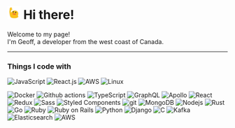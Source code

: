 # <img src="https://github.com/geoffjay/geoffjay/blob/master/assets/blob-wave.gif" width="30"/> Hi there!

Welcome to my page!
</br>
I'm Geoff, a developer from the west coast of Canada.

---

### Things I code with

![JavaScript](https://img.shields.io/badge/Code-JavaScript-informational?style=flat&logo=javascript&color=F7DF1E)
![React.js](https://img.shields.io/badge/Library-ReactJs-61DAFB?logo=react&logoColor=white)
![AWS](https://img.shields.io/badge/Cloud-AWS-informational?style=flat&logo=amazon-aws&color=232F3E)
![Linux](https://img.shields.io/badge/System-Linux-informational?style=flat&logo=linux&color=FCC624)

![Docker](https://img.shields.io/badge/-Docker-46a2f1?style=flat&logo=docker&logoColor=white)
![Github actions](https://img.shields.io/badge/-Github_Actions-2088FF?style=flat&logo=github-actions&logoColor=white)
![TypeScript](https://img.shields.io/badge/-TypeScript-007ACC?style=flat&logo=typescript&logoColor=white)
![GraphQL](https://img.shields.io/badge/-GraphQL-E10098?style=flat&logo=graphql&logoColor=white)
![Apollo](https://img.shields.io/badge/-Apollo%20GraphQL-311C87?style=flat&logo=apollo-graphql&logoColor=white)
![React](https://img.shields.io/badge/-React-45b8d8?style=flat&logo=react&logoColor=white)
![Redux](https://img.shields.io/badge/-Redux-764ABC?style=flat&logo=redux&logoColor=white)
![Sass](https://img.shields.io/badge/-Sass-CC6699?style=flat&logo=sass&logoColor=white)
![Styled Components](https://img.shields.io/badge/-Styled_Components-db7092?style=flat&logo=styled-components&logoColor=white)
![git](https://img.shields.io/badge/-Git-F05032?style=flat&logo=git&logoColor=white)
![MongoDB](https://img.shields.io/badge/-MongoDB-13aa52?style=flat&logo=mongodb&logoColor=white)
![Nodejs](https://img.shields.io/badge/-Nodejs-43853d?style=flat&logo=Node.js&logoColor=white)
![Rust](https://img.shields.io/badge/-Rust-CE422B?style=flat&logo=rust&logoColor=white)
![Go](https://img.shields.io/badge/-Go-00ADD8?style=flat&logo=go&logoColor=white)
![Ruby](https://img.shields.io/badge/-Ruby-CC342D?style=flat&logo=ruby&logoColor=white)
![Ruby on Rails](https://img.shields.io/badge/-Ruby_on_Rails-CC0000?style=flat&logo=ruby-on-rails&logoColor=white)
![Python](https://img.shields.io/badge/-Python-3776AB?style=flat&logo=python&logoColor=white)
![Django](https://img.shields.io/badge/-Django-092E20?style=flat&logo=django&logoColor=white)
![C](https://img.shields.io/badge/-C-A8B9CC?style=flat&logo=c&logoColor=white)
![Kafka](https://img.shields.io/badge/-Kafka-231F20?style=flat&logo=apache-kafka&logoColor=white)
![Elasticsearch](https://img.shields.io/badge/-Elasticsearch-005571?style=flat&logo=elasticsearch&logoColor=white)
![AWS](https://img.shields.io/badge/-AWS-FF9900?style=flat&logo=amazon-aws&logoColor=white)

<!--
<h3>📈 Github Stats</h3>
<p align="center">
  <img src="https://github-readme-stats.vercel.app/api?username=geoffjay&show_icons=true&theme=gotham" alt="geoffjay" />
</p>
-->
